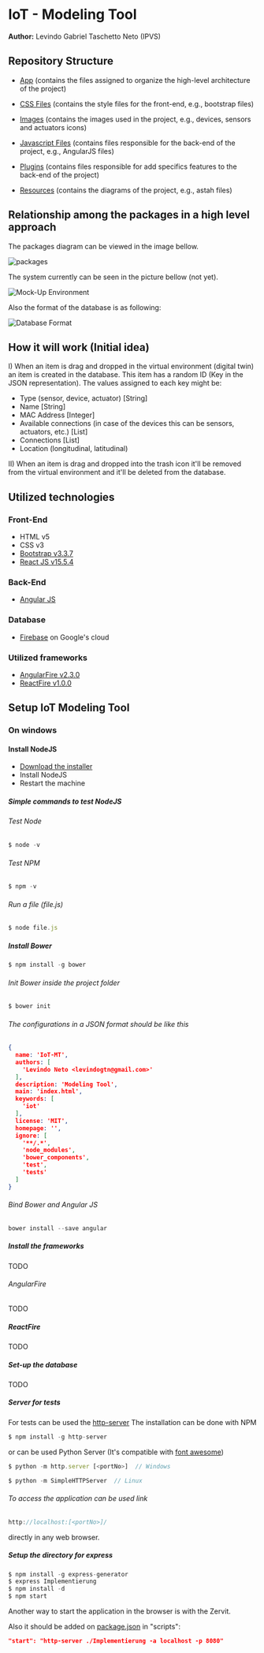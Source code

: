 # IoT - Modeling Tool
__Author:__ Levindo Gabriel Taschetto Neto (IPVS)

## Repository Structure

* [App](app) (contains the files assigned to organize the high-level architecture of the project)

* [CSS Files](css) (contains the style files for the front-end, e.g., bootstrap files)

* [Images](img) (contains the images used in the project, e.g., devices, sensors and actuators icons)

* [Javascript Files](js) (contains files responsible for the back-end of the project, e.g., AngularJS files)

* [Plugins](plugins) (contains files responsible for add specifics features to the back-end of the project)

* [Resources](resources) (contains the diagrams of the project, e.g., astah files)

## Relationship among the packages in a high level approach

The packages diagram can be viewed in the image bellow.

![packages](resources/packages.jpg)

The system currently can be seen in the picture bellow (not yet).

![Mock-Up Environment](img/readme/system.jpg)

Also the format of the database is as following:

![Database Format](img/readme/database-format.jpg)

## How it will work (Initial idea)

I) When an item is drag and dropped in the virtual environment (digital twin) an item is created in the database.
This item has a random ID (Key in the JSON representation).
The values assigned to each key might be:

* Type (sensor, device, actuator) [String]
* Name [String]
* MAC Address [Integer]
* Available connections (in case of the devices this can be sensors, actuators, etc.) [List]
* Connections [List]
* Location (longitudinal, latitudinal)

II) When an item is drag and dropped into the trash icon it'll be removed from the virtual environment and it'll be deleted from the database.

## Utilized technologies

### Front-End

* HTML v5
* CSS v3
* [Bootstrap v3.3.7](http://getbootstrap.com/)
* [React JS v15.5.4](https://facebook.github.io/react/)

### Back-End

* [Angular JS](https://angularjs.org/)

### Database

* [Firebase](https://firebase.google.com) on Google's cloud

### Utilized frameworks

* [AngularFire v2.3.0](https://github.com/firebase/angularfire)
* [ReactFire v1.0.0](https://github.com/firebase/reactfire)

## Setup IoT Modeling Tool

### On windows

#### Install NodeJS

* [Download the installer](https://nodejs.org/en/download/)
* Install NodeJS
* Restart the machine

##### Simple commands to test NodeJS

###### Test Node
```javascript
$ node -v
```

###### Test NPM
```javascript
$ npm -v
```

###### Run a file (file.js)
```javascript
$ node file.js
```

##### Install Bower
```javascript
$ npm install -g bower
```

###### Init Bower inside the project folder
```javascript
$ bower init
```

###### The configurations in a JSON format should be like this
```json
{
  name: 'IoT-MT',
  authors: [
    'Levindo Neto <levindogtn@gmail.com>'
  ],
  description: 'Modeling Tool',
  main: 'index.html',
  keywords: [
    'iot'
  ],
  license: 'MIT',
  homepage: '',
  ignore: [
    '**/.*',
    'node_modules',
    'bower_components',
    'test',
    'tests'
  ]
}
```

###### Bind Bower and Angular JS
```javascript
bower install --save angular
```

##### Install the frameworks

TODO

###### AngularFire

TODO

##### ReactFire

TODO

##### Set-up the database

TODO

##### Server for tests

For tests can be used the [http-server](https://www.npmjs.com/package/http-server)
The installation can be done with NPM
```javascript
$ npm install -g http-server
```

or can be used Python Server (It's compatible with [font awesome](https://fontawesome.io))
```javascript
$ python -m http.server [<portNo>]  // Windows
```

```javascript
$ python -m SimpleHTTPServer  // Linux
```

###### To access the application can be used link
```javascript
http://localhost:[<portNo>]/
```
directly in any web browser.

##### Setup the directory for express
```javascript
$ npm install -g express-generator
$ express Implementierung
$ npm install -d
$ npm start
```

Another way to start the application in the browser is with the Zervit.

Also it should be added on [package.json](package.json) in "scripts":
```json
"start": "http-server ./Implementierung -a localhost -p 8080"
```
